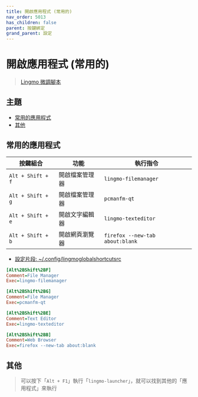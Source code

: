 ```yaml
---
title: 開啟應用程式 (常用的)
nav_order: 5013
has_children: false
parent: 按鍵綁定
grand_parent: 設定
---
```



# 開啟應用程式 (常用的)

> [Lingmo 微調腳本](https://github.com/samwhelp/lingmo-adjustment/tree/main/prototype/main/lingmo-config/locale/en_us/Lingmo-Dark)




## 主題

* [常用的應用程式](#常用的應用程式)
* [其他](#其他)



## 常用的應用程式

| 按鍵組合          | 功能           | 執行指令                        |
| ----------------- | -------------- | ------------------------------- |
| `Alt + Shift + f` | 開啟檔案管理器 | `lingmo-filemanager`            |
| `Alt + Shift + g` | 開啟檔案管理器 | `pcmanfm-qt`                    |
| `Alt + Shift + e` | 開啟文字編輯器 | `lingmo-texteditor`             |
| `Alt + Shift + b` | 開啟網頁瀏覽器 | `firefox --new-tab about:blank` |


* [設定片段: ~/.config/lingmoglobalshortcutsrc](https://github.com/samwhelp/lingmo-adjustment/blob/main/prototype/main/lingmo-config/locale/en_us/Lingmo-Dark/asset/overlay/etc/skel/.config/lingmoglobalshortcutsrc#L38-L52)

``` ini
[Alt%2BShift%2BF]
Comment=File Manager
Exec=lingmo-filemanager

[Alt%2BShift%2BG]
Comment=File Manager
Exec=pcmanfm-qt

[Alt%2BShift%2BE]
Comment=Text Editor
Exec=lingmo-texteditor

[Alt%2BShift%2BB]
Comment=Web Browser
Exec=firefox --new-tab about:blank
```




## 其他

> 可以按下「`Alt + F1`」執行「`lingmo-launcher`」，就可以找到其他的「應用程式」來執行
